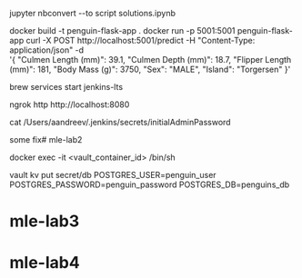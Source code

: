  jupyter nbconvert --to script solutions.ipynb
 

docker build -t penguin-flask-app .
docker run -p 5001:5001 penguin-flask-app
curl -X POST http://localhost:5001/predict -H "Content-Type: application/json" -d \
'{
    "Culmen Length (mm)": 39.1,
    "Culmen Depth (mm)": 18.7,
    "Flipper Length (mm)": 181,
    "Body Mass (g)": 3750,
    "Sex": "MALE",
    "Island": "Torgersen"
}'


brew services start jenkins-lts

ngrok http http://localhost:8080

cat /Users/aandreev/.jenkins/secrets/initialAdminPassword


some fix# mle-lab2


docker exec -it <vault_container_id> /bin/sh

vault kv put secret/db POSTGRES_USER=penguin_user POSTGRES_PASSWORD=penguin_password POSTGRES_DB=penguins_db

# mle-lab3
# mle-lab4
